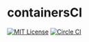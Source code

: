 # containersCI

[![MIT License](http://img.shields.io/badge/license-MIT-blue.svg?style=flat)](LICENSE.txt)
[![Circle CI](https://circleci.com/gh/gusohal/dockerfiles/tree/master.svg?style=shield)](https://circleci.com/gh/gusohal/dockerfiles/tree/master)
